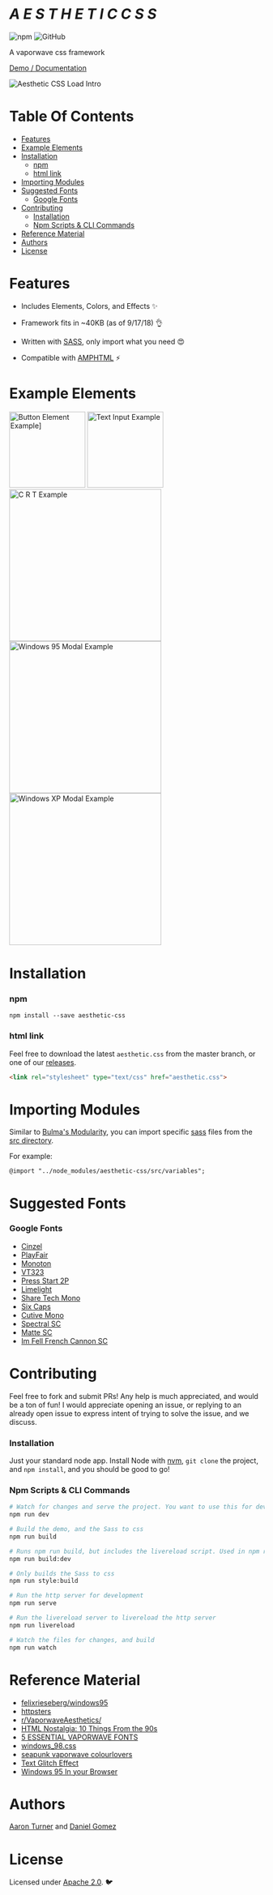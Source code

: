 # *A E S T H E T I C   C S S*

<!--- Badges -->

![npm](https://img.shields.io/npm/dt/aesthetic-css.svg)
![GitHub](https://img.shields.io/github/license/torch2424/aesthetic-css.svg)

A vaporwave css framework

[Demo / Documentation](https://torch2424.github.io/aesthetic-css/)

![Aesthetic CSS Load Intro](./readme/aestheticLoop.gif)

# Table Of Contents

* [Features](#features)
* [Example Elements](#example-elements)
* [Installation](#installation)
  * [npm](#npm)
  * [html link](#html-link)
* [Importing Modules](#importing-modules)
* [Suggested Fonts](#suggested-fonts)
  * [Google Fonts](#google-fonts)
* [Contributing](#contributing)
  * [Installation](#installation-1)
  * [Npm Scripts &amp; CLI Commands](#npm-scripts--cli-commands)
* [Reference Material](#reference-material)
* [Authors](#authors)
* [License](#license)

# Features

* Includes Elements, Colors, and Effects ✨

* Framework fits in ~40KB (as of 9/17/18) 👌

* Written with [SASS](https://sass-lang.com/), only import what you need 😍

* Compatible with [AMPHTML](https://github.com/ampproject/amphtml) ⚡

# Example Elements

<img src="./readme/buttonExample.png" alt="Button Element Example]" width="150px"/> <img src="./readme/textInputExample.png" alt="Text Input Example" width="150px"/> <img src="./readme/crtExample.png" alt="C R T Example" width="300px"/> <img src="./readme/windows95Example.png" alt="Windows 95 Modal Example" width="300px"/> <img src="./readme/windowsXpExample.png" alt="Windows XP Modal Example" width="300px"/> 
# Installation

### npm

`npm install --save aesthetic-css`

### html link

Feel free to download the latest `aesthetic.css` from the master branch, or one of our [releases](https://github.com/torch2424/aesthetic-css/releases).

```html
<link rel="stylesheet" type="text/css" href="aesthetic.css">
```

# Importing Modules

Similar to [Bulma's Modularity](https://bulma.io/documentation/overview/modular/), you can import specific [sass](https://sass-lang.com/) files from the [src directory](./src).

For example:

`@import "../node_modules/aesthetic-css/src/variables";`

# Suggested Fonts



### Google Fonts

* [Cinzel](https://fonts.google.com/specimen/Cinzel)
* [PlayFair](https://fonts.google.com/specimen/Playfair+Display+SC)
* [Monoton](https://fonts.google.com/specimen/Monoton)
* [VT323](https://fonts.google.com/specimen/VT323)
* [Press Start 2P](https://fonts.google.com/specimen/Press+Start+2P)
* [Limelight](https://fonts.google.com/specimen/Limelight)
* [Share Tech Mono](https://fonts.google.com/specimen/Share+Tech+Mono)
* [Six Caps](https://fonts.google.com/specimen/Six+Caps)
* [Cutive Mono](https://fonts.google.com/specimen/Cutive+Mono)
* [Spectral SC](https://fonts.google.com/specimen/Spectral+SC)
* [Matte SC](https://fonts.google.com/specimen/Mate+SC)
* [Im Fell French Cannon SC]( https://fonts.google.com/specimen/IM+Fell+French+Canon+SC)

# Contributing

Feel free to fork and submit PRs! Any help is much appreciated, and would be a ton of fun! I would appreciate opening an issue, or replying to an already open issue to express intent of trying to solve the issue, and we discuss.

### Installation

Just your standard node app. Install Node with [nvm](https://github.com/creationix/nvm), `git clone` the project, and `npm install`, and you should be good to go!

### Npm Scripts & CLI Commands

```bash
# Watch for changes and serve the project. You want to use this for development/contributing.
npm run dev

# Build the demo, and the Sass to css
npm run build

# Runs npm run build, but includes the livereload script. Used in npm run dev
npm run build:dev

# Only builds the Sass to css
npm run style:build

# Run the http server for development
npm run serve

# Run the livereload server to livereload the http server
npm run livereload

# Watch the files for changes, and build
npm run watch
```

# Reference Material

* [felixrieseberg/windows95](https://github.com/felixrieseberg/windows95)
* [httpsters](http://httpsters.me)
* [r/VaporwaveAesthetics/](https://www.reddit.com/r/VaporwaveAesthetics/)
* [HTML Nostalgia: 10 Things From the 90s](https://icons8.com/articles/html-nostalgia-10-things-from-the-90s/)
* [5 ESSENTIAL VAPORWAVE FONTS](https://www.hipsthetic.com/5-essential-vaporwave-fonts/)
* [windows_98.css](https://github.com/contra/windows_98.css)
* [seapunk vaporwave colourlovers](http://www.colourlovers.com/palette/3636765/seapunk_vaporwave)
* [Text Glitch Effect](https://css-tricks.com/glitch-effect-text-images-svg/)
* [Windows 95 In your Browser](https://win95.ajf.me/)

# Authors

[Aaron Turner](https://github.com/torch2424) and [Daniel Gomez](https://github.com/echo-exe)

# License

Licensed under [Apache 2.0](https://choosealicense.com/licenses/apache-2.0/). 🐦
